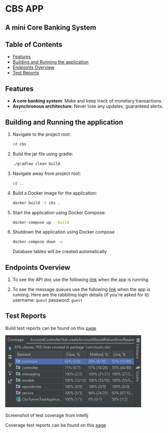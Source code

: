 # CBS APP
## A mini Core Banking System

## Table of Contents

- [Features](#features)
- [Building and Running the application](#building-and-running-the-application)
- [Endpoints Overview](#endpoints-overview)
- [Test Reports](#test-reports)

## Features

- **A core banking system**: Make and keep track of monetary transactions.
- **Asynchronous architecture**: Never lose any updates, guaranteed alerts.

## Building and Running the application

1. Navigate to the project root:
   ```bash
   cd cbs
   ```

2. Build the jar file using gradle:
   ```bash
   ./gradlew clean build
   ```

3. Navigate away from project root:
   ```bash
   cd ..
   ```

4. Build a Docker image for the application:
   ```bash
   docker build -t cbs .
   ```
   
5. Start the application using Docker Compose:
   ```bash
   docker-compose up --build
   ```

6. Shutdown the application using Docker compose
   ```bash
   docker-compose down -v
   ```
   Database tables will be created automatically

## Endpoints Overview

1. To see the API doc use the following [link](http://localhost:8080/swagger-ui/index.html) when the app is running.

2. To see the message queues use the following [link](http://localhost:15672/#/queues) when the app is running.
   Here are the rabbitmq login details (if you're asked for it):
   username: `guest`
   password: `guest`

## Test Reports
   Build test reports can be found on this [page](https://htmlpreview.github.io/?https://github.com/De-Bola/cbs/blob/master/cbs/build/reports/tests/test/index.html)
   
   ![Screenshot of test coverage from intellij](./test_coverage.png)

   Screenshot of test coverage from intellij

   Coverage test reports can be found on this [page](https://htmlpreview.github.io/?https://github.com/De-Bola/cbs/blob/master/coverage/reports/index.html)